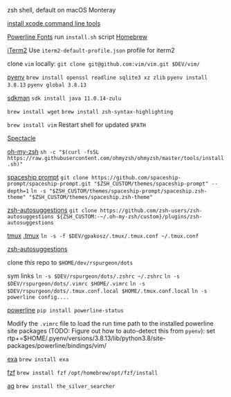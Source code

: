 
zsh shell, default on macOS Monteray

[install xcode command line tools](https://mac.install.guide/commandlinetools/4.html)

[Powerline Fonts](https://github.com/powerline/fonts) run `install.sh` script
[Homebrew](https://brew.sh/)

[iTerm2](https://iterm2.com/)
Use `iterm2-default-profile.json` profile for iterm2

clone `vim` locally:
`git clone git@github.com:vim/vim.git $DEV/vim/`

[pyenv](https://github.com/pyenv/pyenv)
`brew install openssl readline sqlite3 xz zlib`
`pyenv install 3.8.13`
`pyenv global 3.8.13`

[sdkman](https://sdkman.io/install)
`sdk install java 11.0.14-zulu`

`brew install wget`
`brew install zsh-syntax-highlighting`

`brew install vim`
Restart shell for updated `$PATH`

[Spectacle](https://www.spectacleapp.com/)

[oh-my-zsh](https://github.com/ohmyzsh/ohmyzsh)
`sh -c "$(curl -fsSL https://raw.githubusercontent.com/ohmyzsh/ohmyzsh/master/tools/install.sh)"`

[spaceship prompt](https://github.com/spaceship-prompt/spaceship-prompt)
`git clone https://github.com/spaceship-prompt/spaceship-prompt.git "$ZSH_CUSTOM/themes/spaceship-prompt" --depth=1`
`ln -s "$ZSH_CUSTOM/themes/spaceship-prompt/spaceship.zsh-theme" "$ZSH_CUSTOM/themes/spaceship.zsh-theme"`

[zsh-autosuggestions](https://github.com/zsh-users/zsh-autosuggestions/blob/master/INSTALL.md)
`git clone https://github.com/zsh-users/zsh-autosuggestions ${ZSH_CUSTOM:-~/.oh-my-zsh/custom}/plugins/zsh-autosuggestions`

[tmux](https://github.com/tmux/tmux/wiki)
[.tmux](https://github.com/gpakosz/.tmux)
`ln -s -f $DEV/gpakosz/.tmux/.tmux.conf ~/.tmux.conf`

[zsh-autosuggestions](https://github.com/zsh-users/zsh-autosuggestions/blob/master/INSTALL.md)

clone *this* repo to `$HOME/dev/rspurgeon/dots`

sym links 
`ln -s $DEV/rspurgeon/dots/.zshrc ~/.zshrc`
`ln -s $DEV/rspurgeon/dots/.vimrc $HOME/.vimrc`
`ln -s $DEV/rspurgeon/dots/.tmux.conf.local $HOME/.tmux.conf.local`
`ln -s powerline config....`

[powerline]()
`pip install powerline-status`

Modify the `.vimrc` file to load the run time path to the installed powerline site packages (TODO: Figure out how to auto-detect this from `pyenv`):
set rtp+=$HOME/.pyenv/versions/3.8.13/lib/python3.8/site-packages/powerline/bindings/vim/

[exa](https://github.com/ogham/exa)
`brew install exa`

[fzf](https://github.com/junegunn/fzf)
`brew install fzf`
`/opt/homebrew/opt/fzf/install`

[ag](https://github.com/ggreer/the_silver_searcher)
`brew install the_silver_searcher`

